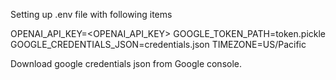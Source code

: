 Setting up .env file with following items

OPENAI_API_KEY=<OPENAI_API_KEY>
GOOGLE_TOKEN_PATH=token.pickle
GOOGLE_CREDENTIALS_JSON=credentials.json
TIMEZONE=US/Pacific

Download google credentials json from Google console.
